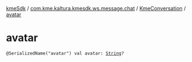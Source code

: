 [kmeSdk](../../index.md) / [com.kme.kaltura.kmesdk.ws.message.chat](../index.md) / [KmeConversation](index.md) / [avatar](./avatar.md)

# avatar

`@SerializedName("avatar") val avatar: `[`String`](https://kotlinlang.org/api/latest/jvm/stdlib/kotlin/-string/index.html)`?`